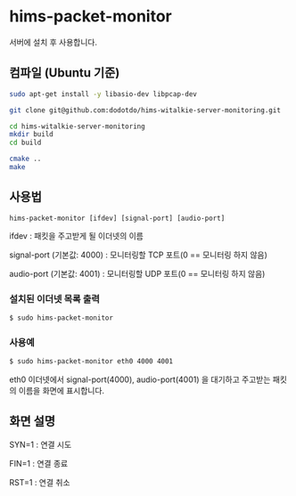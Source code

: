 hims-packet-monitor
===================

서버에 설치 후 사용합니다.


## 컴파일 (Ubuntu 기준)

```bash
sudo apt-get install -y libasio-dev libpcap-dev

git clone git@github.com:dodotdo/hims-witalkie-server-monitoring.git

cd hims-witalkie-server-monitoring
mkdir build
cd build

cmake ..
make
```


## 사용법

`hims-packet-monitor [ifdev] [signal-port] [audio-port]`

ifdev
:    패킷을 주고받게 될 이더넷의 이름

signal-port (기본값: 4000)
:    모니터링할 TCP 포트(0 == 모니터링 하지 않음)

audio-port (기본값: 4001)
:    모니터링할 UDP 포트(0 == 모니터링 하지 않음)

### 설치된 이더넷 목록 출력

```bash
$ sudo hims-packet-monitor
```


### 사용예

```bash
$ sudo hims-packet-monitor eth0 4000 4001
```

eth0 이더넷에서 signal-port(4000), audio-port(4001) 을 대기하고 주고받는 패킷의 이름을 화면에 표시합니다.


## 화면 설명

SYN=1
:    연결 시도

FIN=1
:    연결 종료

RST=1
:    연결 취소
